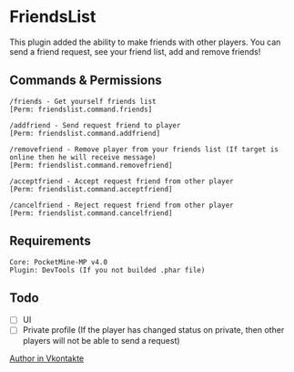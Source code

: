 # FriendsList
This plugin added the ability to make friends with other players. You can send a friend request, see your friend list, add and remove friends!


Commands & Permissions
----

    /friends - Get yourself friends list
    [Perm: friendslist.command.friends]
    
    /addfriend - Send request friend to player 
    [Perm: friendslist.command.addfriend]
    
    /removefriend - Remove player from your friends list (If target is online then he will receive message)
    [Perm: friendslist.command.removefriend]
    
    /acceptfriend - Accept request friend from other player
    [Perm: friendslist.command.acceptfriend]
    
    /cancelfriend - Reject request friend from other player
    [Perm: friendslist.command.cancelfriend]

Requirements
----

    Core: PocketMine-MP v4.0
    Plugin: DevTools (If you not builded .phar file)
    
Todo
----
- [ ] UI
- [ ] Private profile (If the player has changed status on private, then other players will not be able to send a request)

[Author in Vkontakte](https://vk.com/winsomequill)
